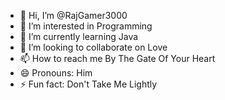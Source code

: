 - 👋 Hi, I’m @RajGamer3000
- 👀 I’m interested in Programming 
- 🌱 I’m currently learning Java
- 💞️ I’m looking to collaborate on Love
- 📫 How to reach me By The Gate Of Your Heart
- 😄 Pronouns: Him
- ⚡ Fun fact: Don't Take Me Lightly 

<!---
RajGamer3000/RajGamer3000 is a ✨ special ✨ repository because its `README.md` (this file) appears on your GitHub profile.
You can click the Preview link to take a look at your changes.
--->
